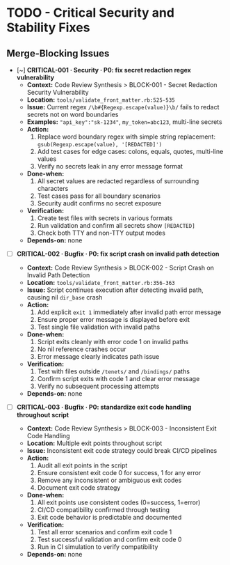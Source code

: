 # TODO - Critical Security and Stability Fixes

## Merge-Blocking Issues

- [~] **CRITICAL-001 · Security · P0: fix secret redaction regex vulnerability**
    - **Context:** Code Review Synthesis > BLOCK-001 - Secret Redaction Security Vulnerability
    - **Location:** `tools/validate_front_matter.rb:525-535`
    - **Issue:** Current regex `/\b#{Regexp.escape(value)}\b/` fails to redact secrets not on word boundaries
    - **Examples:** `"api_key":"sk-1234"`, `my_token=abc123`, multi-line secrets
    - **Action:**
        1. Replace word boundary regex with simple string replacement: `gsub(Regexp.escape(value), '[REDACTED]')`
        2. Add test cases for edge cases: colons, equals, quotes, multi-line values
        3. Verify no secrets leak in any error message format
    - **Done-when:**
        1. All secret values are redacted regardless of surrounding characters
        2. Test cases pass for all boundary scenarios
        3. Security audit confirms no secret exposure
    - **Verification:**
        1. Create test files with secrets in various formats
        2. Run validation and confirm all secrets show `[REDACTED]`
        3. Check both TTY and non-TTY output modes
    - **Depends-on:** none

- [ ] **CRITICAL-002 · Bugfix · P0: fix script crash on invalid path detection**
    - **Context:** Code Review Synthesis > BLOCK-002 - Script Crash on Invalid Path Detection
    - **Location:** `tools/validate_front_matter.rb:356-363`
    - **Issue:** Script continues execution after detecting invalid path, causing nil `dir_base` crash
    - **Action:**
        1. Add explicit `exit 1` immediately after invalid path error message
        2. Ensure proper error message is displayed before exit
        3. Test single file validation with invalid paths
    - **Done-when:**
        1. Script exits cleanly with error code 1 on invalid paths
        2. No nil reference crashes occur
        3. Error message clearly indicates path issue
    - **Verification:**
        1. Test with files outside `/tenets/` and `/bindings/` paths
        2. Confirm script exits with code 1 and clear error message
        3. Verify no subsequent processing attempts
    - **Depends-on:** none

- [ ] **CRITICAL-003 · Bugfix · P0: standardize exit code handling throughout script**
    - **Context:** Code Review Synthesis > BLOCK-003 - Inconsistent Exit Code Handling
    - **Location:** Multiple exit points throughout script
    - **Issue:** Inconsistent exit code strategy could break CI/CD pipelines
    - **Action:**
        1. Audit all exit points in the script
        2. Ensure consistent exit code 0 for success, 1 for any error
        3. Remove any inconsistent or ambiguous exit codes
        4. Document exit code strategy
    - **Done-when:**
        1. All exit points use consistent codes (0=success, 1=error)
        2. CI/CD compatibility confirmed through testing
        3. Exit code behavior is predictable and documented
    - **Verification:**
        1. Test all error scenarios and confirm exit code 1
        2. Test successful validation and confirm exit code 0
        3. Run in CI simulation to verify compatibility
    - **Depends-on:** none
